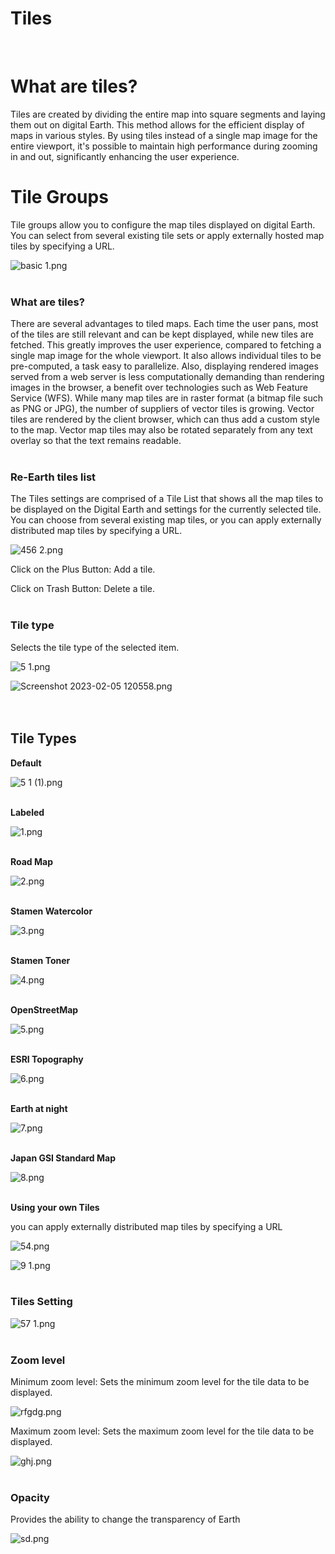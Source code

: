 # Tiles
<br>

# What are tiles?

Tiles are created by dividing the entire map into square segments and laying them out on digital Earth. This method allows for the efficient display of maps in various styles. By using tiles instead of a single map image for the entire viewport, it's possible to maintain high performance during zooming in and out, significantly enhancing the user experience.
<br>

# Tile Groups
Tile groups allow you to configure the map tiles displayed on digital Earth. You can select from several existing tile sets or apply externally hosted map tiles by specifying a URL.

![basic 1.png](Tiles%20759a5fb32fc64432865e641ca6858d85/basic_1.png)
<br>
<br>

### What are tiles?

There are several advantages to tiled maps. Each time the user pans, most of the tiles are still relevant and can be kept displayed, while new tiles are fetched. This greatly improves the user experience, compared to fetching a single map image for the whole viewport. It also allows individual tiles to be pre-computed, a task easy to parallelize. Also, displaying rendered images served from a web server is less computationally demanding than rendering images in the browser, a benefit over technologies such as Web Feature Service (WFS). While many map tiles are in raster format (a bitmap file such as PNG or JPG), the number of suppliers of vector tiles is growing. Vector tiles are rendered by the client browser, which can thus add a custom style to the map. Vector map tiles may also be rotated separately from any text overlay so that the text remains readable.
<br>
<br>

### Re-Earth tiles list

The Tiles settings are comprised of a Tile List that shows all the map tiles to be displayed on the Digital Earth and settings for the currently selected tile. You can choose from several existing map tiles, or you can apply externally distributed map tiles by specifying a URL.

![456 2.png](Tiles%20759a5fb32fc64432865e641ca6858d85/456_2.png)

Click on the Plus Button: Add a tile.

Click on Trash Button: Delete a tile.
<br>
<br>

### Tile type

Selects the tile type of the selected item. 

![5 1.png](Tiles%20759a5fb32fc64432865e641ca6858d85/5_1.png)

![Screenshot 2023-02-05 120558.png](Tiles%20759a5fb32fc64432865e641ca6858d85/Screenshot_2023-02-05_120558.png)
<br>
<br>
<br>

## Tile Types

**Default**

![5 1 (1).png](Tiles%20759a5fb32fc64432865e641ca6858d85/5_1_(1).png)
<br>
<br>

**Labeled**

![1.png](Tiles%20759a5fb32fc64432865e641ca6858d85/1.png)
<br>
<br>

**Road Map**

![2.png](Tiles%20759a5fb32fc64432865e641ca6858d85/2.png)
<br>
<br>

**Stamen Watercolor**

![3.png](Tiles%20759a5fb32fc64432865e641ca6858d85/3.png)
<br>
<br>

**Stamen Toner**

![4.png](Tiles%20759a5fb32fc64432865e641ca6858d85/4.png)
<br>
<br>

**OpenStreetMap**

![5.png](Tiles%20759a5fb32fc64432865e641ca6858d85/5.png)
<br>
<br>

**ESRI Topography**

![6.png](Tiles%20759a5fb32fc64432865e641ca6858d85/6.png)
<br>
<br>

**Earth at night**

![7.png](Tiles%20759a5fb32fc64432865e641ca6858d85/7.png)
<br>
<br>

**Japan GSI Standard Map**

![8.png](Tiles%20759a5fb32fc64432865e641ca6858d85/8.png)
<br>
<br>

**Using your own Tiles**

you can apply externally distributed map tiles by specifying a URL

![54.png](Tiles%20759a5fb32fc64432865e641ca6858d85/54.png)

![9 1.png](Tiles%20759a5fb32fc64432865e641ca6858d85/9_1.png)
<br>
<br>

### Tiles Setting

![57 1.png](Tiles%20759a5fb32fc64432865e641ca6858d85/57_1.png)
<br>
<br>

### Zoom level

Minimum zoom level: Sets the minimum zoom level for the tile data to be displayed.

![rfgdg.png](Tiles%20759a5fb32fc64432865e641ca6858d85/rfgdg.png)

 Maximum zoom level: Sets the maximum zoom level for the tile data to be displayed.

![ghj.png](Tiles%20759a5fb32fc64432865e641ca6858d85/ghj.png)
<br>
<br>

### Opacity

Provides the ability to change the transparency of Earth

![sd.png](Tiles%20759a5fb32fc64432865e641ca6858d85/sd.png)
